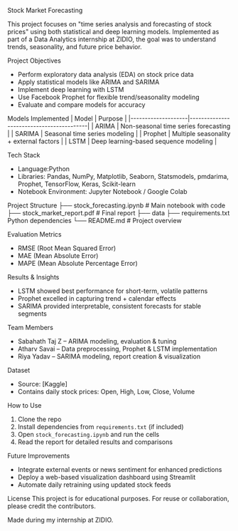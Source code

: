 Stock Market Forecasting

This project focuses on "time series analysis and forecasting of stock prices" using both statistical and deep learning models. Implemented as part of a Data Analytics internship at ZIDIO, the goal was to understand trends, seasonality, and future price behavior.

Project Objectives
- Perform exploratory data analysis (EDA) on stock price data
- Apply statistical models like ARIMA and SARIMA
- Implement deep learning with LSTM
- Use Facebook Prophet for flexible trend/seasonality modeling
- Evaluate and compare models for accuracy

Models Implemented
| Model              | Purpose                                  |
|--------------------|------------------------------------------|
| ARIMA              | Non-seasonal time series forecasting     |
| SARIMA             | Seasonal time series modeling            |
| Prophet            | Multiple seasonality + external factors  |
| LSTM               | Deep learning-based sequence modeling    |

Tech Stack
- Language:Python
- Libraries: Pandas, NumPy, Matplotlib, Seaborn, Statsmodels, pmdarima, Prophet, TensorFlow, Keras, Scikit-learn
- Notebook Environment: Jupyter Notebook / Google Colab

Project Structure
├── stock_forecasting.ipynb # Main notebook with code
├── stock_market_report.pdf # Final report
├── data
├── requirements.txt Python dependencies
└── README.md # Project overview

Evaluation Metrics
- RMSE (Root Mean Squared Error)
- MAE (Mean Absolute Error)
- MAPE (Mean Absolute Percentage Error)

Results & Insights
- LSTM showed best performance for short-term, volatile patterns
- Prophet excelled in capturing trend + calendar effects
- SARIMA provided interpretable, consistent forecasts for stable segments

Team Members
- Sabahath Taj Z – ARIMA modeling, evaluation & tuning  
- Atharv Savai – Data preprocessing, Prophet & LSTM implementation  
- Riya Yadav – SARIMA modeling, report creation & visualization

Dataset
- Source: [Kaggle]
- Contains daily stock prices: Open, High, Low, Close, Volume

How to Use
1. Clone the repo
2. Install dependencies from `requirements.txt` (if included)
3. Open `stock_forecasting.ipynb` and run the cells
4. Read the report for detailed results and comparisons

Future Improvements
- Integrate external events or news sentiment for enhanced predictions
- Deploy a web-based visualization dashboard using Streamlit
- Automate daily retraining using updated stock feeds

License
This project is for educational purposes. For reuse or collaboration, please credit the contributors.

Made during my internship at ZIDIO.



